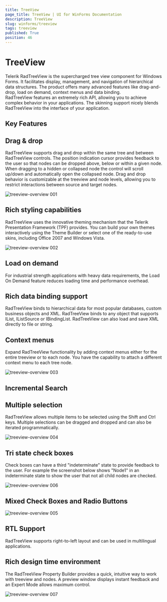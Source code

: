 ```yaml
---
title: TreeView
page_title: TreeView | UI for WinForms Documentation
description: TreeView
slug: winforms/treeview
tags: treeview
published: True
position: 46
---
```


# TreeView



Telerik RadTreeView is the supercharged tree view component for Windows Forms. It facilitates display, management, and navigation of hierarchical data structures. The product offers many advanced features like drag-and-drop, load on demand, context menus and data binding. RadTreeView features an extremely rich API, allowing you to achieve complex behavior in your applications. The skinning support nicely blends RadTreeView into the interface of your application.

## Key Features

## Drag & drop

RadTreeView supports drag and drop within the same tree and between RadTreeView controls. The position indication cursor provides feedback to the user so that nodes can be dropped above, below or within a given node. When dragging to a hidden or collapsed node the control will scroll up/down and automatically open the collapsed node. Drag and drop behavior is customizable at the treeview and node levels, allowing you to restrict interactions between source and target nodes.



![treeview-overview 001](images/treeview-overview001.gif)

## Rich styling capabilities 

RadTreeView uses the innovative theming mechanism that the Telerik Presentation Framework (TPF) provides. You can build your own themes interactively using the Theme Builder or select one of the ready-to-use skins, including Office 2007 and Windows Vista.

![treeview-overview 002](images/treeview-overview002.png)

## Load on demand

For industrial strength applications with heavy data requirements, the Load On Demand feature reduces loading time and performance overhead.

## Rich data binding support

RadTreeView binds to hierarchical data for most popular databases, custom business objects and XML. RadTreeView binds to any object that supports IList, IListSource or IBindingList. RadTreeView can also load and save XML directly to file or string.

## Context menus

Expand RadTreeView functionality by adding context menus either for the entire treeview or to each node. You have the capability to attach a different context menu to each tree node.



![treeview-overview 003](images/treeview-overview003.png)

## Incremental Search

## Multiple selection

RadTreeView allows multiple items to be selected using the Shift and Ctrl keys. Multiple selections can be dragged and dropped and can also be iterated programmatically.

![treeview-overview 004](images/treeview-overview004.png)

## Tri state check boxes

Check boxes can have a third "indeterminate" state to provide feedback to the user. For example the screenshot below shows "Node1" in an indeterminate state to show the user that not all child nodes are checked.

![treeview-overview 006](images/treeview-overview006.png)

## Mixed Check Boxes and Radio Buttons



![treeview-overview 005](images/treeview-overview005.png)

## RTL Support

RadTreeView supports right-to-left layout and can be used in multilingual applications.

## Rich design time environment

The RadTreeView Property Builder provides a quick, intuitive way to work with treeview and nodes. A preview window displays instant feedback and an Expert Mode allows maximum control.

![treeview-overview 007](images/treeview-overview007.png)
